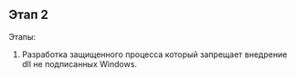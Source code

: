 Этап 2
---
Этапы:
1. Разработка защищенного процесса который запрещает внедрение dll не подписанных Windows.
